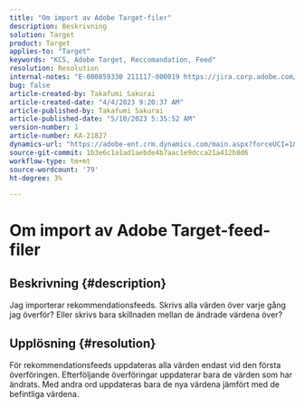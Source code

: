 ```yaml
---
title: "Om import av Adobe Target-filer"
description: Beskrivning
solution: Target
product: Target
applies-to: "Target"
keywords: "KCS, Adobe Target, Reccomandation, Feed"
resolution: Resolution
internal-notes: "E-000859330 211117-000019 https://jira.corp.adobe.com/browse/RECS-5411"
bug: false
article-created-by: Takafumi Sakurai
article-created-date: "4/4/2023 9:20:37 AM"
article-published-by: Takafumi Sakurai
article-published-date: "5/10/2023 5:35:52 AM"
version-number: 1
article-number: KA-21827
dynamics-url: "https://adobe-ent.crm.dynamics.com/main.aspx?forceUCI=1&pagetype=entityrecord&etn=knowledgearticle&id=85cc9bf4-c9d2-ed11-a7c7-6045bd006ce9"
source-git-commit: 1b3e6c1a1ad1aebde4b7aac1e9dcca21a412b8d6
workflow-type: tm+mt
source-wordcount: '79'
ht-degree: 3%

---
```


# Om import av Adobe Target-feed-filer

## Beskrivning {#description}

Jag importerar rekommendationsfeeds. Skrivs alla värden över varje gång jag överför? Eller skrivs bara skillnaden mellan de ändrade värdena över?

## Upplösning {#resolution}


För rekommendationsfeeds uppdateras alla värden endast vid den första överföringen. Efterföljande överföringar uppdaterar bara de värden som har ändrats. Med andra ord uppdateras bara de nya värdena jämfört med de befintliga värdena.
